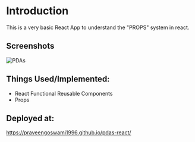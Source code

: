
# Introduction

This is a very basic React App to understand the "PROPS" system in react.      

## Screenshots

![PDAs](https://user-images.githubusercontent.com/99909331/223096904-e2c90404-9cc5-4569-9e21-809f1ab9f3f4.PNG)


## Things Used/Implemented:
- React Functional Reusable Components
- Props

## Deployed at:
https://praveengoswami1996.github.io/pdas-react/

